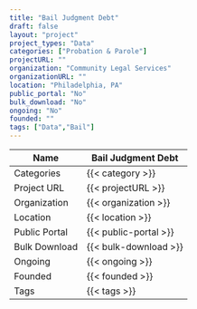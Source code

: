 ```yaml
---
title: "Bail Judgment Debt"
draft: false
layout: "project"
project_types: "Data"
categories: ["Probation & Parole"]
projectURL: ""
organization: "Community Legal Services"
organizationURL: ""
location: "Philadelphia, PA"
public_portal: "No"
bulk_download: "No"
ongoing: "No"
founded: ""
tags: ["Data","Bail"]
---
```



Name                    |  Bail Judgment Debt    
------------------------|----
Categories              | {{< category >}} 
Project URL             | {{< projectURL >}} 
Organization            | {{< organization >}} 
Location                | {{< location >}} 
Public Portal           | {{< public-portal >}} 
Bulk Download           | {{< bulk-download >}} 
Ongoing                 | {{< ongoing >}} 
Founded                 | {{< founded >}} 
Tags                    | {{< tags >}} 
